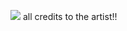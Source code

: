 ![](https://media.discordapp.net/attachments/1271796745914945576/1332673338799030332/536cfb9333d36a335de6e1d4f648b85d.jpg?ex=67961c43&is=6794cac3&hm=4fd993c908a8c1e63f5826a947afeb6b4d2dbc26e01a4c75ef96b562c715a1e0&)
all credits to the artist!!
<!--
**farzm/farzm** is a ✨ _special_ ✨ repository because its `README.md` (this file) appears on your GitHub profile.

Here are some ideas to get you started:

- 🔭 I’m currently working on ...
- 🌱 I’m currently learning ...
- 👯 I’m looking to collaborate on ...
- 🤔 I’m looking for help with ...
- 💬 Ask me about ...
- 📫 How to reach me: ...
- 😄 Pronouns: ...
- ⚡ Fun fact: ...
-->
